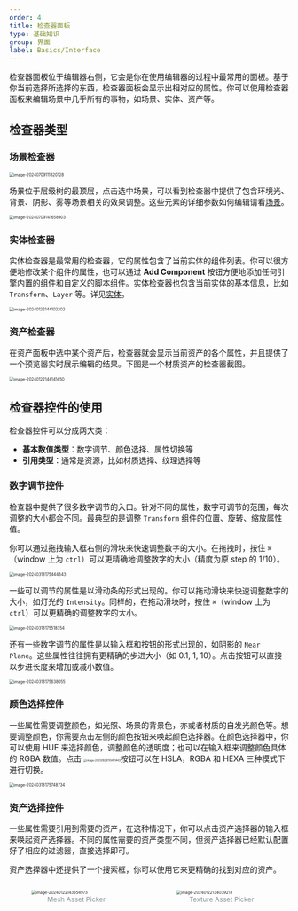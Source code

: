 ```yaml
---
order: 4
title: 检查器面板
type: 基础知识
group: 界面
label: Basics/Interface
---
```


检查器面板位于编辑器右侧，它会是你在使用编辑器的过程中最常用的面板。基于你当前选择所选择的东西，检查器面板会显示出相对应的属性。你可以使用检查器面板来编辑场景中几乎所有的事物，如场景、实体、资产等。

## 检查器类型

### 场景检查器

<img src="https://gw.alipayobjects.com/zos/OasisHub/6429cce7-8fe4-4c12-bd41-1911f53acc5d/image-20240709111320128.png" alt="image-20240709111320128" style="zoom:50%;" />

场景位于层级树的最顶层，点击选中场景，可以看到检查器中提供了包含环境光、背景、阴影、雾等场景相关的效果调整。这些元素的详细参数如何编辑请看[场景](/docs/core/scene)。

<img src="https://gw.alipayobjects.com/zos/OasisHub/cfdc7905-7a4f-47bb-aa77-3f3866486cee/image-20240709141658903.png" alt="image-20240709141658903" style="zoom:50%;" />

### 实体检查器

实体检查器是最常用的检查器，它的属性包含了当前实体的组件列表。你可以很方便地修改某个组件的属性，也可以通过 **Add Component** 按钮方便地添加任何引擎内置的组件和自定义的脚本组件。实体检查器也包含当前实体的基本信息，比如 `Transform`、`Layer` 等。详见[实体](/engine/docs/core/entity)。

 <img src="https://gw.alipayobjects.com/zos/OasisHub/bb8e0881-c716-4fc2-89c0-d7b4b01d668d/image-20240318175043180.png" alt="image-20240122144102202" style="zoom:50%;" />

### 资产检查器

在资产面板中选中某个资产后，检查器就会显示当前资产的各个属性，并且提供了一个预览器实时展示编辑的结果。下图是一个材质资产的检查器截图。

 <img src="https://gw.alipayobjects.com/zos/OasisHub/1ce2c623-bab4-45dd-a0ef-12ab2e00e9a9/image-20240318175341251.png" alt="image-20240122144141450" style="zoom:50%;" />



## 检查器控件的使用

检查器控件可以分成两大类：

- **基本数值类型**：数字调节、颜色选择、属性切换等
- **引用类型**：通常是资源，比如材质选择、纹理选择等

### 数字调节控件

检查器中提供了很多数字调节的入口。针对不同的属性，数字可调节的范围，每次调整的大小都会不同。最典型的是调整 `Transform` 组件的位置、旋转、缩放属性值。

你可以通过拖拽输入框右侧的滑块来快速调整数字的大小。在拖拽时，按住 `⌘`（window 上为 `ctrl`）可以更精确地调整数字的大小（精度为原 step 的 1/10）。

<img src="https://gw.alipayobjects.com/zos/OasisHub/b14cd188-22bf-4d78-b327-07a331f3c58b/image-20240318175444343.png" alt="image-20240318175444343" style="zoom:50%;" />

一些可以调节的属性是以滑动条的形式出现的。你可以拖动滑块来快速调整数字的大小，如灯光的 `Intensity`。同样的，在拖动滑块时，按住 `⌘`（window 上为 `ctrl`）可以更精确的调整数字的大小。

<img src="https://gw.alipayobjects.com/zos/OasisHub/440cd2ed-d1eb-474f-be7e-7a35cac8c954/image-20240318175518354.png" alt="image-20240318175518354" style="zoom:50%;" />

还有一些数字调节的属性是以输入框和按钮的形式出现的，如阴影的 `Near Plane`。这些属性往往拥有更精确的步进大小（如 0.1, 1, 10）。点击按钮可以直接以步进长度来增加或减小数值。

<img src="https://gw.alipayobjects.com/zos/OasisHub/14c8726c-1a91-4206-8e73-93d436109172/image-20240318175638055.png" alt="image-20240318175638055" style="zoom:50%;" />

### 颜色选择控件

一些属性需要调整颜色，如光照、场景的背景色，亦或者材质的自发光颜色等。想要调整颜色，你需要点击左侧的颜色按钮来唤起颜色选择器。在颜色选择器中，你可以使用 HUE 来选择颜色，调整颜色的透明度；也可以在输入框来调整颜色具体的 RGBA 数值。点击 <img src="https://gw.alipayobjects.com/zos/OasisHub/dc030a4b-8813-4ea2-acb0-549c04363b1d/image-20230926110451443.png" alt="image-20230926110451443" style="zoom: 33%;" />按钮可以在 HSLA，RGBA 和 HEXA 三种模式下进行切换。

<img src="https://gw.alipayobjects.com/zos/OasisHub/d340d0ea-a88a-4b82-b6c4-c69d3f4b8c4e/image-20240318175748734.png" alt="image-20240318175748734" style="zoom:50%;" />

### 资产选择控件

一些属性需要引用到需要的资产，在这种情况下，你可以点击资产选择器的输入框来唤起资产选择器。不同的属性需要的资产类型不同，但资产选择器已经默认配置好了相应的过滤器，直接选择即可。

资产选择器中还提供了一个搜索框，你可以使用它来更精确的找到对应的资产。

<div style="display: flex; gap: 20px;">
  <figure style="flex:1;">
  <img src="https://gw.alipayobjects.com/zos/OasisHub/b7845736-d13a-4332-af75-65cf1e2bb268/image-20240318175855279.png" alt="image-20240122143554973" style="zoom:50%;" />
  <figcaption style="text-align:center; color: #889096;font-size:12px">Mesh Asset Picker</figcaption>
	</figure>
  <figure style="flex:1;">
    <img src="https://gw.alipayobjects.com/zos/OasisHub/b8463854-4343-4dea-b1cf-713a7c617288/image-20240318175957149.png" alt="image-20240122134039213" style="zoom:50%;" />
    <figcaption style="text-align:center; color: #889096;font-size:12px">Texture Asset Picker</figcaption>
  </figure>
</div>
